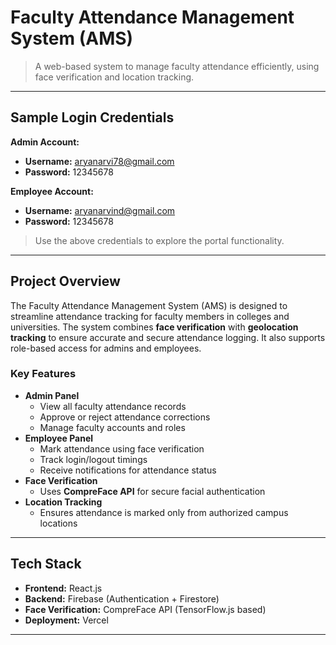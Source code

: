 # Faculty Attendance Management System (AMS)

> A web-based system to manage faculty attendance efficiently, using face verification and location tracking.

---

## **Sample Login Credentials**

**Admin Account:**  
- **Username:** aryanarvi78@gmail.com  
- **Password:** 12345678  

**Employee Account:**  
- **Username:** aryanarvind@gmail.com 
- **Password:** 12345678 

> Use the above credentials to explore the portal functionality.

---

## **Project Overview**

The Faculty Attendance Management System (AMS) is designed to streamline attendance tracking for faculty members in colleges and universities. The system combines **face verification** with **geolocation tracking** to ensure accurate and secure attendance logging. It also supports role-based access for admins and employees.

### **Key Features**
- **Admin Panel**
  - View all faculty attendance records
  - Approve or reject attendance corrections
  - Manage faculty accounts and roles
- **Employee Panel**
  - Mark attendance using face verification
  - Track login/logout timings
  - Receive notifications for attendance status
- **Face Verification**
  - Uses **CompreFace API** for secure facial authentication
- **Location Tracking**
  - Ensures attendance is marked only from authorized campus locations

---

## **Tech Stack**
- **Frontend:** React.js  
- **Backend:** Firebase (Authentication + Firestore)  
- **Face Verification:** CompreFace API (TensorFlow.js based)  
- **Deployment:** Vercel  

---


